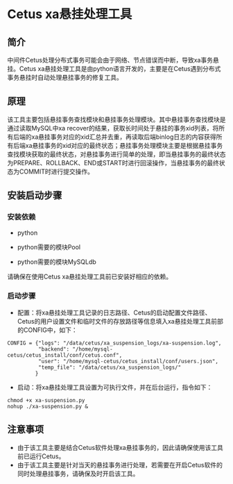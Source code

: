 # Cetus xa悬挂处理工具

##  简介

中间件Cetus处理分布式事务可能会由于网络、节点错误而中断，导致xa事务悬挂。Cetus xa悬挂处理工具是由python语言开发的，主要是在Cetus遇到分布式事务悬挂时自动处理悬挂事务的修复工具。

## 原理

该工具主要包括悬挂事务查找模块和悬挂事务处理模块。其中悬挂事务查找模块是通过读取MySQL中xa recover的结果，获取长时间处于悬挂的事务xid列表，将所有后端的xa悬挂事务对应的xid汇总并去重，再读取后端binlog日志的内容获得所有后端xa悬挂事务的xid对应的最终状态；悬挂事务处理模块主要是根据悬挂事务查找模块获取的最终状态，对悬挂事务进行简单的处理，即当悬挂事务的最终状态为PREPARE、ROLLBACK、END或START时进行回滚操作，当悬挂事务的最终状态为COMMIT时进行提交操作。

## 安装启动步骤

### 安装依赖

- python

- python需要的模块Pool

- python需要的模块MySQLdb

请确保在使用Cetus xa悬挂处理工具前已安装好相应的依赖。

### 启动步骤

- 配置：将xa悬挂处理工具记录的日志路径、Cetus的启动配置文件路径、Cetus的用户设置文件和临时文件的存放路径等信息填入xa悬挂处理工具前部的CONFIG中，如下：

```
CONFIG = {"logs": "/data/cetus/xa_suspension_logs/xa-suspension.log",
          "backend": "/home/mysql-cetus/cetus_install/conf/cetus.conf",
          "user": "/home/mysql-cetus/cetus_install/conf/users.json",
          "temp_file": "/data/cetus/xa_suspension_logs/"
         }
```

- 启动：将xa悬挂处理工具设置为可执行文件，并在后台运行，指令如下：

```
chmod +x xa-suspension.py
nohup ./xa-suspension.py &
```

## 注意事项

- 由于该工具主要是结合Cetus软件处理xa悬挂事务的，因此请确保使用该工具前已运行Cetus。
- 由于该工具主要是针对当天的悬挂事务进行处理，若需要在开启Cetus软件的同时处理悬挂事务，请确保及时开启该工具。
